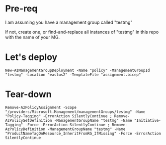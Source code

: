 # Pre-req
I am assuming you have a management group called "testmg"

If not, create one, or find-and-replace all instances of "testmg" in this repo with the name of your MG.

# Let's deploy
````
New-AzManagementGroupDeployment -Name "policy" -ManagementGroupId "testmg" -Location "eastus2" -TemplateFile "assignment.bicep"
````

# Tear-down
````
Remove-AzPolicyAssignment -Scope "/providers/Microsoft.Management/managementGroups/testmg" -Name "Policy-Tagging" -ErrorAction SilentlyContinue ; Remove-AzPolicySetDefinition -ManagementGroupName "testmg" -Name "Initiative-Tagging" -Force -ErrorAction SilentlyContinue ; Remove-AzPolicyDefinition -ManagementGroupName "testmg" -Name "ProductNameTagOnResource_InheritFromRG_IfMissing" -Force -ErrorAction SilentlyContinue

````

